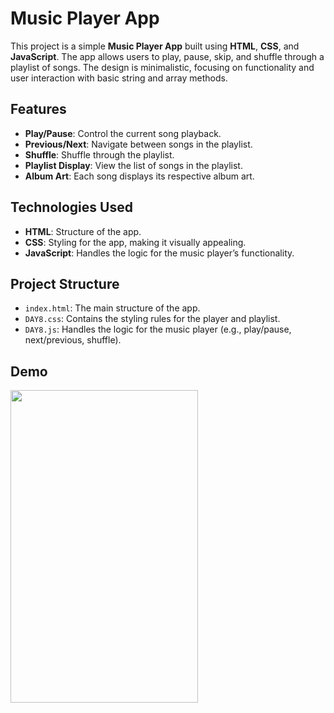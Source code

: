 # Music Player App

This project is a simple **Music Player App** built using **HTML**, **CSS**, and **JavaScript**. The app allows users to play, pause, skip, and shuffle through a playlist of songs. The design is minimalistic, focusing on functionality and user interaction with basic string and array methods.

## Features

- **Play/Pause**: Control the current song playback.
- **Previous/Next**: Navigate between songs in the playlist.
- **Shuffle**: Shuffle through the playlist.
- **Playlist Display**: View the list of songs in the playlist.
- **Album Art**: Each song displays its respective album art.

## Technologies Used

- **HTML**: Structure of the app.
- **CSS**: Styling for the app, making it visually appealing.
- **JavaScript**: Handles the logic for the music player’s functionality.

## Project Structure

- `index.html`: The main structure of the app.
- `DAY8.css`: Contains the styling rules for the player and playlist.
- `DAY8.js`: Handles the logic for the music player (e.g., play/pause, next/previous, shuffle).

## Demo 
<img src="https://github.com/user-attachments/assets/137f72a7-d502-43e6-b98c-af5f6418ff3f" width="300" height="500" />


